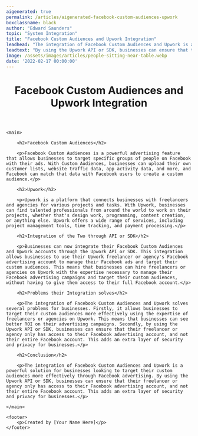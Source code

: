 ```yaml
---
aigenerated: true
permalink: /articles/aigenerated-facebook-custom-audiences-upwork
boxclassname: black
author: "Edward Saunders"
topic: "System Integration"
title: "Facebook Custom Audiences and Upwork Integration"
leadhead: "The integration of Facebook Custom Audiences and Upwork is a powerful solution for businesses looking to target their custom audiences more effectively through Facebook advertising"
leadtext: "By using the Upwork API or SDK, businesses can ensure that their freelancer or agency only has access to their Facebook advertising account, and not their entire Facebook account. This adds an extra layer of security and privacy for businesses."
image: /assets/images/articles/people-sitting-near-table.webp
date: '2022-02-17 00:00:00'
---
```

<div class="arttext">
	<header>
		<h1>Facebook Custom Audiences and Upwork Integration</h1>
	</header>

	<main>

		<h2>Facebook Custom Audiences</h2>

		<p>Facebook Custom Audiences is a powerful advertising feature that allows businesses to target specific groups of people on Facebook with their ads. With Custom Audiences, businesses can upload their own customer lists, website traffic data, app activity data, and more, and Facebook can match that data with Facebook users to create a custom audience.</p>

		<h2>Upwork</h2>

		<p>Upwork is a platform that connects businesses with freelancers and agencies for various projects and tasks. With Upwork, businesses can find talented professionals from around the world to work on their projects, whether that's design work, programming, content creation, or anything else. Upwork offers a wide range of services, including project management tools, time tracking, and payment processing.</p>

		<h2>Integration of the Two through API or SDK</h2>

		<p>Businesses can now integrate their Facebook Custom Audiences and Upwork accounts through the Upwork API or SDK. This integration allows businesses to use their Upwork freelancer or agency's Facebook advertising account to manage their Facebook ads and target their custom audiences. This means that businesses can hire freelancers or agencies on Upwork with the expertise necessary to manage their Facebook advertising campaigns and target their custom audiences, without having to give them access to their full Facebook account.</p>

		<h2>Problems their Integration solves</h2>

		<p>The integration of Facebook Custom Audiences and Upwork solves several problems for businesses. Firstly, it allows businesses to target their custom audiences more effectively using the expertise of freelancers or agencies on Upwork. This means that businesses can see better ROI on their advertising campaigns. Secondly, by using the Upwork API or SDK, businesses can ensure that their freelancer or agency only has access to their Facebook advertising account, and not their entire Facebook account. This adds an extra layer of security and privacy for businesses.</p>

		<h2>Conclusion</h2>

		<p>The integration of Facebook Custom Audiences and Upwork is a powerful solution for businesses looking to target their custom audiences more effectively through Facebook advertising. By using the Upwork API or SDK, businesses can ensure that their freelancer or agency only has access to their Facebook advertising account, and not their entire Facebook account. This adds an extra layer of security and privacy for businesses.</p>

	</main>

	<footer>
		<p>Created by [Your Name Here]</p>
	</footer>

</div>